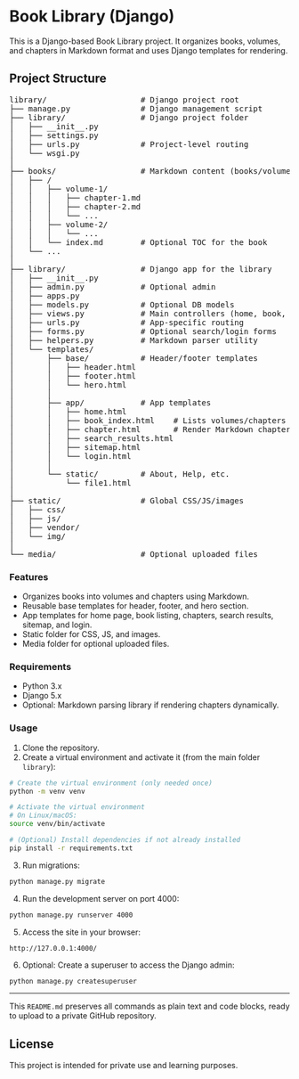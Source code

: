 # Book Library (Django)

This is a Django-based Book Library project. It organizes books, volumes, and chapters in Markdown format and uses Django templates for rendering.

## Project Structure

<pre>library/                    # Django project root
├── manage.py               # Django management script
├── library/                # Django project folder
│   ├── __init__.py
│   ├── settings.py
│   ├── urls.py             # Project-level routing
│   └── wsgi.py
│
├── books/                  # Markdown content (books/volume/chapter)
│   ├── <book_name>/
│   │   ├── volume-1/
│   │   │   ├── chapter-1.md
│   │   │   ├── chapter-2.md
│   │   │   └── ...
│   │   ├── volume-2/
│   │   │   └── ...
│   │   └── index.md        # Optional TOC for the book
│   └── ...
│
├── library/                # Django app for the library
│   ├── __init__.py
│   ├── admin.py            # Optional admin
│   ├── apps.py
│   ├── models.py           # Optional DB models
│   ├── views.py            # Main controllers (home, book, chapter, search)
│   ├── urls.py             # App-specific routing
│   ├── forms.py            # Optional search/login forms
│   ├── helpers.py          # Markdown parser utility
│   └── templates/
│       ├── base/           # Header/footer templates
│       │   ├── header.html
│       │   ├── footer.html
│       │   └── hero.html
│       │
│       ├── app/            # App templates
│       │   ├── home.html
│       │   ├── book_index.html    # Lists volumes/chapters
│       │   ├── chapter.html       # Render Markdown chapter
│       │   ├── search_results.html
│       │   ├── sitemap.html
│       │   └── login.html
│       │
│       └── static/         # About, Help, etc.
│           └── file1.html
│
├── static/                 # Global CSS/JS/images
│   ├── css/
│   ├── js/
│   ├── vendor/
│   └── img/
│
└── media/                  # Optional uploaded files</pre>

### Features

- Organizes books into volumes and chapters using Markdown.
- Reusable base templates for header, footer, and hero section.
- App templates for home page, book listing, chapters, search results, sitemap, and login.
- Static folder for CSS, JS, and images.
- Media folder for optional uploaded files.

### Requirements

- Python 3.x
- Django 5.x
- Optional: Markdown parsing library if rendering chapters dynamically.

### Usage

1. Clone the repository.
2. Create a virtual environment and activate it (from the main folder `library`):

```bash
# Create the virtual environment (only needed once)
python -m venv venv

# Activate the virtual environment
# On Linux/macOS:
source venv/bin/activate

# (Optional) Install dependencies if not already installed
pip install -r requirements.txt
```

3. Run migrations:

```bash
python manage.py migrate
```

4. Run the development server on port 4000:

```bash
python manage.py runserver 4000
```

5. Access the site in your browser:

```
http://127.0.0.1:4000/
```

6. Optional: Create a superuser to access the Django admin:

```bash
python manage.py createsuperuser
```

---

This `README.md` preserves all commands as plain text and code blocks, ready to upload to a private GitHub repository.

## License

This project is intended for private use and learning purposes.